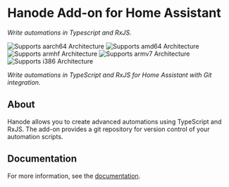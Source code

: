 # Hanode Add-on for Home Assistant

_Write automations in Typescript and RxJS._

![Supports aarch64 Architecture][aarch64-shield]
![Supports amd64 Architecture][amd64-shield]
![Supports armhf Architecture][armhf-shield]
![Supports armv7 Architecture][armv7-shield]
![Supports i386 Architecture][i386-shield]

_Write automations in TypeScript and RxJS for Home Assistant with Git integration._

## About

Hanode allows you to create advanced automations using TypeScript and RxJS. The add-on provides a git repository for version control of your automation scripts.

## Documentation

For more information, see the [documentation](./hanode/DOCS.md).

[aarch64-shield]: https://img.shields.io/badge/aarch64-yes-green.svg
[amd64-shield]: https://img.shields.io/badge/amd64-yes-green.svg
[armhf-shield]: https://img.shields.io/badge/armhf-yes-green.svg
[armv7-shield]: https://img.shields.io/badge/armv7-yes-green.svg
[i386-shield]: https://img.shields.io/badge/i386-yes-green.svg
